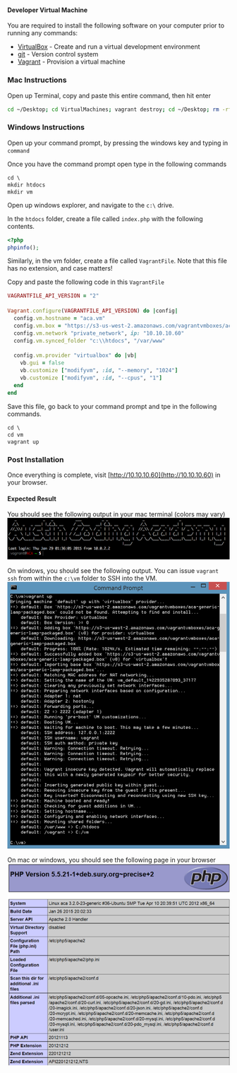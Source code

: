 #### Developer Virtual Machine

You are required to install the following software on your computer prior to running any commands:

- [VirtualBox](https://www.virtualbox.org/) - Create and run a virtual development environment
- [git](http://git-scm.com/) - Version control system
- [Vagrant](https://www.vagrantup.com/) - Provision a virtual machine

### Mac Instructions
Open up Terminal, copy and paste this entire command, then hit enter
```bash
cd ~/Desktop; cd VirtualMachines; vagrant destroy; cd ~/Desktop; rm -rf htdocs; rm -rf VirtualMachines; mkdir VirtualMachines; mkdir htdocs; echo "<?php phpinfo();" > htdocs/index.php; cd VirtualMachines; curl https://gist.githubusercontent.com/ryanfmurphy/5499647addb4379b1e38/raw/23890615f47530549d9761f865d7c51139a4cca8/gistfile1.txt > VagrantFile; vagrant up; vagrant ssh;
```

### Windows Instructions
Open up your command prompt, by pressing the windows key and typing in ```command```

Once you have the command prompt open type in the following commands
```
cd \
mkdir htdocs
mkdir vm
```

Open up windows explorer, and navigate to the ```c:\``` drive.

In the ```htdocs``` folder, create a file called ```index.php``` with the following contents.
```php
<?php
phpinfo();
```

Similarly, in the vm folder, create a file called ```VagrantFile```. Note that this file has no extension, and case matters!

Copy and paste the following code in this ```VagrantFile```
```ruby
VAGRANTFILE_API_VERSION = "2"

Vagrant.configure(VAGRANTFILE_API_VERSION) do |config|
  config.vm.hostname = "aca.vm"
  config.vm.box = "https://s3-us-west-2.amazonaws.com/vagrantvmboxes/aca-generic-lamp-packaged.box"
  config.vm.network "private_network", ip: "10.10.10.60"
  config.vm.synced_folder "c:\\htdocs", "/var/www"

  config.vm.provider "virtualbox" do |vb|
    vb.gui = false
    vb.customize ["modifyvm", :id, "--memory", "1024"]
    vb.customize ["modifyvm", :id, "--cpus", "1"]
  end
end
```

Save this file, go back to your command prompt and tpe in the following commands.
```
cd \
cd vm
vagrant up
```

### Post Installation
Once everything is complete, visit [http://10.10.10.60](http://10.10.10.60) in your browser.

#### Expected Result
You should see the following output in your mac terminal (colors may vary)
![Terminal](images/aca-terminal.png "Terminal Output")

On windows, you should see the following output. You can issue ```vagrant ssh``` from within the ```c:\vm``` folder to SSH into the VM.
![CommandPrompt](images/aca-windows-command-prompt.png "Command Prompt Output")

On mac or windows, you should see the following page in your browser
![Browser](images/aca-phpinfo.png "Browser phpinfo() Output")
